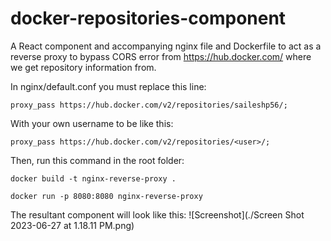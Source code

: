 # docker-repositories-component
A React component and accompanying nginx file and Dockerfile to act as a reverse proxy to bypass CORS error from https://hub.docker.com/ where we get repository information from.

In nginx/default.conf you must replace this line:
```
proxy_pass https://hub.docker.com/v2/repositories/saileshp56/;
```
With your own username to be like this:
```
proxy_pass https://hub.docker.com/v2/repositories/<user>/;
```


Then, run this command in the root folder: 
```
docker build -t nginx-reverse-proxy .

docker run -p 8080:8080 nginx-reverse-proxy
```

The resultant component will look like this:
![Screenshot](./Screen Shot 2023-06-27 at 1.18.11 PM.png)
